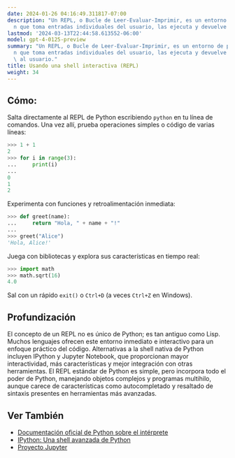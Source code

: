 ```yaml
---
date: 2024-01-26 04:16:49.311817-07:00
description: "Un REPL, o Bucle de Leer-Evaluar-Imprimir, es un entorno de programaci\xF3\
  n que toma entradas individuales del usuario, las ejecuta y devuelve el resultado\u2026"
lastmod: '2024-03-13T22:44:58.613552-06:00'
model: gpt-4-0125-preview
summary: "Un REPL, o Bucle de Leer-Evaluar-Imprimir, es un entorno de programaci\xF3\
  n que toma entradas individuales del usuario, las ejecuta y devuelve el resultado\
  \ al usuario."
title: Usando una shell interactiva (REPL)
weight: 34
---
```


## Cómo:
Salta directamente al REPL de Python escribiendo `python` en tu línea de comandos. Una vez allí, prueba operaciones simples o código de varias líneas:

```Python
>>> 1 + 1
2
>>> for i in range(3):
...     print(i)
...
0
1
2
```

Experimenta con funciones y retroalimentación inmediata:

```Python
>>> def greet(name):
...     return "Hola, " + name + "!"
...
>>> greet("Alice")
'Hola, Alice!'
```

Juega con bibliotecas y explora sus características en tiempo real:

```Python
>>> import math
>>> math.sqrt(16)
4.0
```

Sal con un rápido `exit()` o `Ctrl+D` (a veces `Ctrl+Z` en Windows).

## Profundización
El concepto de un REPL no es único de Python; es tan antiguo como Lisp. Muchos lenguajes ofrecen este entorno inmediato e interactivo para un enfoque práctico del código. Alternativas a la shell nativa de Python incluyen IPython y Jupyter Notebook, que proporcionan mayor interactividad, más características y mejor integración con otras herramientas. El REPL estándar de Python es simple, pero incorpora todo el poder de Python, manejando objetos complejos y programas multihilo, aunque carece de características como autocompletado y resaltado de sintaxis presentes en herramientas más avanzadas.

## Ver También
- [Documentación oficial de Python sobre el intérprete](https://docs.python.org/3/tutorial/interpreter.html)
- [IPython: Una shell avanzada de Python](https://ipython.org/)
- [Proyecto Jupyter](https://jupyter.org/)
